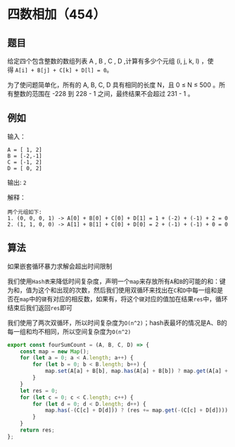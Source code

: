 # 四数相加（454）

## 题目

给定四个包含整数的数组列表 A , B , C , D ,计算有多少个元组 (i, j, k, l) ，使得 `A[i] + B[j] + C[k] + D[l] = 0`。

为了使问题简单化，所有的 A, B, C, D 具有相同的长度 N，且 0 ≤ N ≤ 500 。所有整数的范围在 -228 到 228 - 1 之间，最终结果不会超过 231 - 1 。

## 例如

输入：
```
A = [ 1, 2]
B = [-2,-1]
C = [-1, 2]
D = [ 0, 2]
```
输出:
`2`

解释：
```
两个元组如下:
1. (0, 0, 0, 1) -> A[0] + B[0] + C[0] + D[1] = 1 + (-2) + (-1) + 2 = 0
2. (1, 1, 0, 0) -> A[1] + B[1] + C[0] + D[0] = 2 + (-1) + (-1) + 0 = 0
```

## 算法

如果嵌套循环暴力求解会超出时间限制

我们使用`Hash表`来降低时间复杂度，声明一个`map`来存放所有`A`和`B`的可能的和：键为和，值为这个和出现的次数，然后我们使用双循环来找出在`C`和`D`中每一组和是否在`map`中的`键`有对应的相反数，如果有，将这个`键`对应的值加在结果`res`中，循环结束后我们返回`res`即可

我们使用了两次双循环，所以时间复杂度为`O(n^2)`；hash表最坏的情况是A、B的每一组和均不相同，所以空间复杂度为`O(n^2)`

```js
export const fourSumCount = (A, B, C, D) => {
	const map = new Map();
	for (let a = 0; a < A.length; a++) {
		for (let b = 0; b < B.length; b++) {
			map.set(A[a] + B[b], map.has(A[a] + B[b]) ? map.get(A[a] + B[b]) + 1 : 1);
		}
	}
	let res = 0;
	for (let c = 0; c < C.length; c++) {
		for (let d = 0; d < D.length; d++) {
			map.has(-(C[c] + D[d])) ? (res += map.get(-(C[c] + D[d]))) : null;
		}
	}
	return res;
};
```